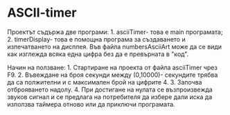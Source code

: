 # ASCII-timer
Проектът съдържа две програми:
    1. asciiTimer- това е main програмата;
    2. timerDisplay- това е помощна програма за създаването и  изпечатването на дисплея.
Във файла numbersAsciiArt може да се види как изглежда всяка една цифра без да е превърната в "код".

Начин на ползване:
    1. Стартиране на проекта от файла asciiTimer чрез F9.
    2. Въвеждане на броя секунди между (0,10000)- секундите трябва да са полжителни и с максимален брой на цифрите 4.
    3. Започва отброяването надолу.
    4. При достигане на нулата се възпроизвежда звуков сигнал и се предлага на потребителя да избере дали иска да използва таймера отново или да приключи програмата.